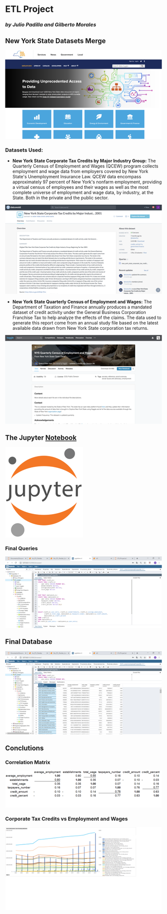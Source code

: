 # ETL Project 
### *by Julio Padilla and Gilberto Morales*

## New York State Datasets Merge
![png](Images/1.png)

### Datasets Used: 

* **New York State Corporate Tax Credits by Major Industry Group:** The Quarterly Census of Employment and Wages (QCEW) program collects employment and wage data from employers covered by New York State's Unemployment Insurance Law. QCEW data encompass approximately 97 percent of New York's nonfarm employment, providing a virtual census of employees and their wages as well as the most complete universe of employment and wage data, by industry, at the State. Both in the private and the public sector. 

![png](Images/2.png)


* **New York State Quarterly Census of Employment and Wages:** The Department of Taxation and Finance annually produces a mandated dataset of credit activity under the General Business Corporation Franchise Tax to help analyze the effects of the claims. The data used to generate this report come from an annual study file based on the latest available data drawn from New York State corporation tax returns.

![png](Images/3.png)

## The Jupyter [Notebook](https://github.com/Axioma42/ETL_project/blob/master/etl.ipynb)
![png](Images/jupyter.png)

### Final Queries

![png](Images/4.png)

## Final Database

![png](Images/5.png)

## Conclutions

### Correlation Matrix
![png](Images/6.png)

### Corporate Tax Credits vs Employment and Wages
![png](Images/7.png)

